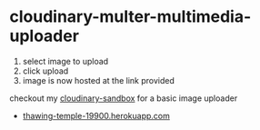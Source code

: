 # cloudinary-multer-multimedia-uploader

1. select image to upload
2. click upload
3. image is now hosted at the link provided

checkout my  [cloudinary-sandbox](https://github.com/samuelfox1/cloudinary-sandbox) for a basic image uploader

- [thawing-temple-19900.herokuapp.com](https://thawing-temple-19900.herokuapp.com/)